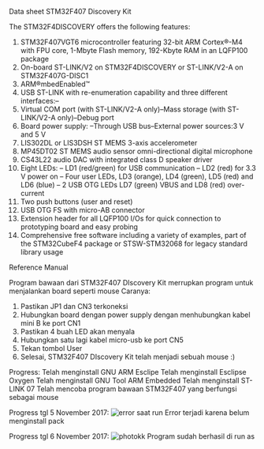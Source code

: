 Data sheet STM32F407 Discovery Kit

The STM32F4DISCOVERY offers the following features: 
1. STM32F407VGT6 microcontroller featuring 32-bit ARM Cortex®-M4 with FPU core, 1-Mbyte Flash memory, 192-Kbyte RAM in an        LQFP100 package
2. On-board ST-LINK/V2 on STM32F4DISCOVERY or ST-LINK/V2-A on STM32F407G-DISC1
3. ARM®mbedEnabled™
4. USB ST-LINK with re-enumeration capability and three different interfaces:–
5. Virtual COM port (with ST-LINK/V2-A only)–Mass storage (with ST-LINK/V2-A only)–Debug port
6. Board power supply: –Through USB bus–External power sources:3 V and 5 V
7. LIS302DL or LIS3DSH ST MEMS 3-axis accelerometer
8. MP45DT02 ST MEMS audio sensor omni-directional digital microphone
9. CS43L22 audio DAC with integrated class D speaker driver
10. Eight LEDs:
–   LD1 (red/green) for USB communication
–   LD2 (red) for 3.3 V power on
–   Four user LEDs, LD3 (orange), LD4 (green), LD5 (red) and LD6 (blue)
–   2 USB OTG LEDs LD7 (green) VBUS and LD8 (red) over-current
11. Two push buttons (user and reset)
12. USB OTG FS with micro-AB connector
13. Extension header for all LQFP100 I/Os for quick connection to prototyping board and easy probing
14. Comprehensive free software including a variety of examples, part of the STM32CubeF4 package or STSW-STM32068 for legacy standard library usage

Reference Manual 

Program bawaan dari STM32F407 DIscovery Kit merrupkan program untuk menjalankan board seperti mouse
Caranya:
1. Pastikan JP1 dan CN3 terkoneksi
2. Hubungkan board dengan power supply dengan menhubungkan kabel mini B ke port CN1
3. Pastikan 4 buah LED akan menyala
4. Hubungkan satu lagi kabel micro-usb ke port CN5 
5. Tekan tombol User
6. Selesai, STM32F407 DIscovery Kit telah menjadi sebuah mouse :)

Progress:
Telah menginstall GNU ARM Esclipe
Telah menginstall Esclipse Oxygen
Telah menginstall GNU Tool ARM Embedded
Telah menginstall ST-LINK 07
Telah mencoba program bawaan STM32F407 yang berfungsi sebagai mouse

Progress tgl 5 November 2017:
![error saat run](https://user-images.githubusercontent.com/32188146/32440077-2d9634e6-c324-11e7-9bfb-7e7cb8a7cc20.png)
Error terjadi karena belum menginstall pack 

Progress tgl 6 November 2017:
![photokk](https://user-images.githubusercontent.com/32188146/32440185-a72e21f6-c324-11e7-9d81-cabf162fc733.png)
Program sudah berhasil di run as 
